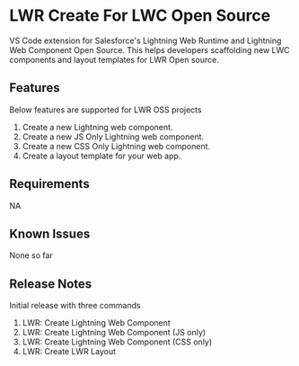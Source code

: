 # LWR Create For LWC Open Source

VS Code extension for Salesforce's Lightning Web Runtime and Lightning Web Component Open Source. This helps developers scaffolding new LWC components and layout templates for LWR Open source.

## Features

Below features are supported for LWR OSS projects

1. Create a new Lightning web component.
1. Create a new JS Only Lightning web component.
1. Create a new CSS Only Lightning web component.
1. Create a layout template for your web app.

<!-- For example if there is an image subfolder under your extension project workspace:

\!\[feature X\]\(images/feature-x.png\)

> Tip: Many popular extensions utilize animations. This is an excellent way to show off your extension! We recommend short, focused animations that are easy to follow. -->

## Requirements

NA

<!-- ## Extension Settings

Include if your extension adds any VS Code settings through the `contributes.configuration` extension point.

For example:

This extension contributes the following settings:

-   `myExtension.enable`: enable/disable this extension
-   `myExtension.thing`: set to `blah` to do something
 -->

## Known Issues

None so far

## Release Notes

Initial release with three commands

1. LWR: Create Lightning Web Component
1. LWR: Create Lightning Web Component (JS only)
1. LWR: Create Lightning Web Component (CSS only)
1. LWR: Create LWR Layout

<!-- ### 1.0.0

Initial release of ...

### 1.0.1

Fixed issue #.

### 1.1.0

Added features X, Y, and Z.

--- -->

<!-- ## Working with Markdown

**Note:** You can author your README using Visual Studio Code. Here are some useful editor keyboard shortcuts:

-   Split the editor (`Cmd+\` on macOS or `Ctrl+\` on Windows and Linux)
-   Toggle preview (`Shift+CMD+V` on macOS or `Shift+Ctrl+V` on Windows and Linux)
-   Press `Ctrl+Space` (Windows, Linux, macOS) to see a list of Markdown snippets

### For more information

-   [Visual Studio Code's Markdown Support](http://code.visualstudio.com/docs/languages/markdown)
-   [Markdown Syntax Reference](https://help.github.com/articles/markdown-basics/)

**Enjoy!** -->
